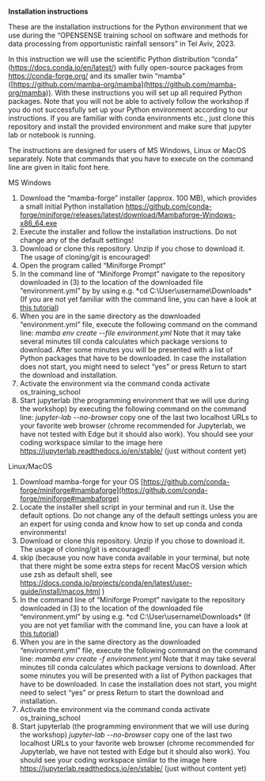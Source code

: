 **Installation instructions**

These are the installation instructions for the Python environment that we use during the “OPENSENSE training school on software and methods for data processing from opportunistic rainfall 
sensors” in Tel Aviv, 2023.

In this instruction we will use the scientific Python distribution “conda” (https://docs.conda.io/en/latest/) with fully open-source packages from https://conda-forge.org/ and its smaller 
twin “mamba” ([https://github.com/mamba-org/mamba](https://github.com/mamba-org/mamba)). With these instructions you will set up all required Python packages. Note that you will not be able 
to actively follow the workshop if you do not successfully set up your Python environment according to our instructions. If you are familiar with conda environments etc., just clone this 
repository and install the provided environment and make sure that jupyter lab or notebook is running.

The instructions are designed for users of MS Windows, Linux or MacOS separately. Note that commands that you have to execute on the command line are given in italic font here.

MS Windows
1. Download the “mamba-forge” installer (approx. 100 MB), which provides a small
initial Python installation
https://github.com/conda-forge/miniforge/releases/latest/download/Mambaforge-Windows-x86_64.exe
2. Execute the installer and follow the installation instructions. Do not change any of the
default settings!
3. Download or clone this repository. Unzip if you chose to download it. The usage of cloning/git is encouraged!
4. Open the program called “Miniforge Prompt”
5. In the command line of “Miniforge Prompt” navigate to the repository downloaded in (3) to the location of the downloaded file “environment.yml” by by using e.g. 
*cd C:\User\username\Downloads\* 
(If you are not yet familiar with the command line, you can have a look at [this tutorial](
https://www.digitalcitizen.life/command-prompt-how-use-basic-commands/))
6. When you are in the same directory as the downloaded “environment.yml” file, execute the following command on the command line:
*mamba env create --file environment.yml*
Note that it may take several minutes till conda calculates which package versions to download. After some minutes you will be presented with a list of Python packages that have to be 
downloaded. In case the installation does not start, you might need to select “yes” or press Return to start the download and installation. 
7. Activate the environment via the command conda activate os_training_school
8. Start jupyterlab (the programming environment that we will use during the workshop) by executing the following command on the command line:
*jupyter-lab --no-browser*
copy one of the last two localhost URLs to your favorite web browser (chrome
recommended for Jupyterlab, we have not tested with Edge but it should also work).
You should see your coding workspace similar to the image here
https://jupyterlab.readthedocs.io/en/stable/  (just without content yet)

Linux/MacOS
1. Download mamba-forge for your OS
[https://github.com/conda-forge/miniforge#mambaforge](https://github.com/conda-forge/miniforge#mambaforge) 
2. Locate the installer shell script in your terminal and run it. Use the default
options. Do not change any of the default settings unless you are an expert for using
conda and know how to set up conda and conda environments!
3. Download or clone this repository. Unzip if you chose to download it. The usage of cloning/git is encouraged!
4. skip (because you now have conda available in your terminal, but note that there
might be some extra steps for recent MacOS version which use zsh as default shell,
see https://docs.conda.io/projects/conda/en/latest/user-guide/install/macos.html )
5. In the command line of “Miniforge Prompt” navigate to the repository downloaded in (3) to the location of the downloaded file “environment.yml” by using e.g. 
*cd C:\User\username\Downloads\*
(If you are not yet familiar with the command line, you can have a look at [this tutorial](
https://www.digitalcitizen.life/command-prompt-how-use-basic-commands/))
6. When you are in the same directory as the downloaded “environment.yml” file, execute the following command on the command line:
*mamba env create -f environment.yml*
Note that it may take several minutes till conda calculates which package versions to download. After some minutes you will be presented with a list of Python packages that have to be 
downloaded. In case the installation does not start, you might need to select “yes” or press Return to start the download and installation. 
7. Activate the environment via the command conda activate os_training_school
8. Start jupyterlab (the programming environment that we will use during the workshop)
*jupyter-lab --no-browser*
copy one of the last two localhost URLs to your favorite web browser (chrome
recommended for Jupyterlab, we have not tested with Edge but it should also work).
You should see your coding workspace similar to the image here
https://jupyterlab.readthedocs.io/en/stable/  (just without content yet)

